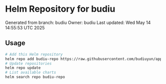 # Helm Repository for budiu
Generated from branch: budiu
Owner: budiu
Last updated: Wed May 14 14:55:53 UTC 2025

## Usage
```bash
# Add this Helm repository
helm repo add budiu-repo https://raw.githubusercontent.com/budiuyun/appStore/helm-budiu/
# Update repositories
helm repo update
# List available charts
helm search repo budiu-repo
```
